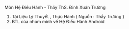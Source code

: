 Môn Hệ Điều Hành - Thầy ThS. Đinh Xuân Trường
1. Tài Liệu Lý Thuyết , Thực Hành ( Nguồn : Thầy Trường )
2. BTL của nhóm mình về Hệ Điều Hành Android
